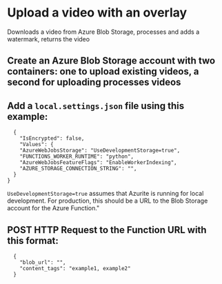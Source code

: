 # Upload a video with an overlay

Downloads a video from Azure Blob Storage, processes and adds a watermark, returns the video 

## Create an Azure Blob Storage account with two containers: one to upload existing videos, a second for uploading processes videos

## Add a `local.settings.json` file using this example:

```
  {
    "IsEncrypted": false,
    "Values": {
    "AzureWebJobsStorage": "UseDevelopmentStorage=true",
    "FUNCTIONS_WORKER_RUNTIME": "python",
    "AzureWebJobsFeatureFlags": "EnableWorkerIndexing",
    "AZURE_STORAGE_CONNECTION_STRING": "",
  }
}
```

`UseDevelopmentStorage=true` assumes that Azurite is running for local development. For production, this should be a URL to the Blob Storage account for the Azure Function."

## POST HTTP Request to the Function URL with this format:

```
  {
    "blob_url": "",
    "content_tags": "example1, example2"
  }
```
